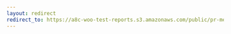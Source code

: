 ```yaml
---
layout: redirect
redirect_to: https://a8c-woo-test-reports.s3.amazonaws.com/public/pr-merge/41203/api/index.html
---
```

